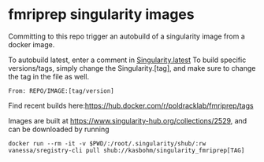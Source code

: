 # fmriprep singularity images
Committing to this repo trigger an autobuild of a singularity image from a docker image. 

To autobuild latest, enter a comment in [Singularity.latest](Singularity.latest)
To build specific versions/tags, simply change the Singularity.[tag], and make sure to change the tag in the file as well.

``` 
From: REPO/IMAGE:[tag/version]
```

Find recent builds here:https://hub.docker.com/r/poldracklab/fmriprep/tags

Images are built at https://www.singularity-hub.org/collections/2529, and can be downloaded by running
```
docker run --rm -it -v $PWD/:/root/.singularity/shub/:rw vanessa/sregistry-cli pull shub://kasbohm/singularity_fmriprep[TAG]

```
